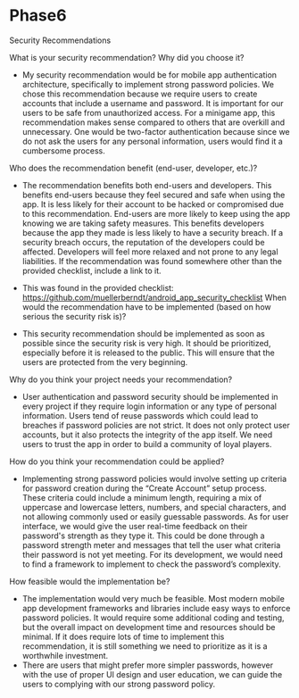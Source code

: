 # Phase6
Security Recommendations

What is your security recommendation? Why did you choose it?
-	My security recommendation would be for mobile app authentication architecture, specifically to implement strong password policies. We chose this recommendation because we require users to create accounts that include a username and password. It is important for our users to be safe from unauthorized access. For a minigame app, this recommendation makes sense compared to others that are overkill and unnecessary. One would be two-factor authentication because since we do not ask the users for any personal information, users would find it a cumbersome process.

Who does the recommendation benefit (end-user, developer, etc.)?
-	The recommendation benefits both end-users and developers. This benefits end-users because they feel secured and safe when using the app. It is less likely for their account to be hacked or compromised due to this recommendation. End-users are more likely to keep using the app knowing we are taking safety measures. This benefits developers because the app they made is less likely to have a security breach. If a security breach occurs, the reputation of the developers could be affected. Developers will feel more relaxed and not prone to any legal liabilities. 
If the recommendation was found somewhere other than the provided checklist, include a link to it.

-	This was found in the provided checklist: https://github.com/muellerberndt/android_app_security_checklist
When would the recommendation have to be implemented (based on how serious the security risk is)?
-	This security recommendation should be implemented as soon as possible since the security risk is very high. It should be prioritized, especially before it is released to the public. This will ensure that the users are protected from the very beginning.

Why do you think your project needs your recommendation?
-	User authentication and password security should be implemented in every project if they require login information or any type of personal information. Users tend of reuse passwords which could lead to breaches if password policies are not strict. It does not only protect user accounts, but it also protects the integrity of the app itself. We need users to trust the app in order to build a community of loyal players.

How do you think your recommendation could be applied?
-	Implementing strong password policies would involve setting up criteria for password creation during the “Create Account” setup process. These criteria could include a minimum length, requiring a mix of uppercase and lowercase letters, numbers, and special characters, and not allowing commonly used or easily guessable passwords. As for user interface, we would give the user real-time feedback on their password's strength as they type it. This could be done through a password strength meter and messages that tell the user what criteria their password is not yet meeting. For its development, we would need to find a framework to implement to check the password’s complexity.

How feasible would the implementation be?
-	The implementation would very much be feasible. Most modern mobile app development frameworks and libraries include easy ways to enforce password policies. It would require some additional coding and testing, but the overall impact on development time and resources should be minimal. If it does require lots of time to implement this recommendation, it is still something we need to prioritize as it is a worthwhile investment.
-	There are users that might prefer more simpler passwords, however with the use of proper UI design and user education, we can guide the users to complying with our strong password policy.
